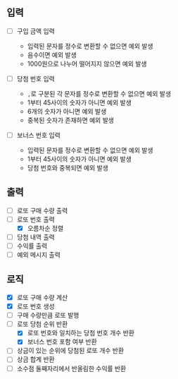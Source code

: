 ## 입력
- [ ] 구입 금액 입력
  - 입력된 문자를 정수로 변환할 수 없으면 예외 발생
  - 음수이면 예외 발생
  - 1000원으로 나누어 떨어지지 않으면 예외 발생

- [ ] 당첨 번호 입력
  - `,`로 구분된 각 문자를 정수로 변환할 수 없으면 예외 발생
  - 1부터 45사이의 숫자가 아니면 예외 발생
  - 6개의 숫자가 아니면 예외 발생
  - 중복된 숫자가 존재하면 예외 발생

- [ ] 보너스 번호 입력
  - 입력된 문자를 정수로 변환할 수 없으면 예외 발생
  - 1부터 45사이의 숫자가 아니면 예외 발생
  - 당첨 번호와 중복되면 예외 발생

## 출력
- [ ] 로또 구매 수량 출력
- [ ] 로또 번호 출력
  - [x] 오름차순 정렬
- [ ] 당첨 내역 출력
- [ ] 수익률 출력
- [ ] 예외 메시지 출력

## 로직
- [x] 로또 구매 수량 계산
- [x] 로또 번호 생성
- [ ] 구매 수량만큼 로또 발행
- [ ] 로또 당첨 순위 반환
  - [x] 로또 번호와 일치하는 당첨 번호 개수 반환
  - [x] 보너스 번호 포함 여부 반환
- [ ] 상금이 있는 순위에 당첨된 로또 개수 반환
- [ ] 상금 합계 반환
- [ ] 소수점 둘째자리에서 반올림한 수익률 반환